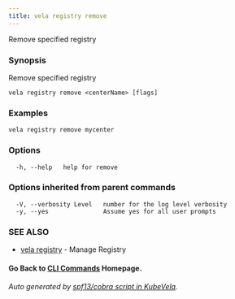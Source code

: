 ```yaml
---
title: vela registry remove
---
```


Remove specified registry

### Synopsis

Remove specified registry

```
vela registry remove <centerName> [flags]
```

### Examples

```
vela registry remove mycenter
```

### Options

```
  -h, --help   help for remove
```

### Options inherited from parent commands

```
  -V, --verbosity Level   number for the log level verbosity
  -y, --yes               Assume yes for all user prompts
```

### SEE ALSO

* [vela registry](vela_registry)	 - Manage Registry

#### Go Back to [CLI Commands](vela) Homepage.


###### Auto generated by [spf13/cobra script in KubeVela](https://github.com/kubevela/kubevela/tree/master/hack/docgen).
